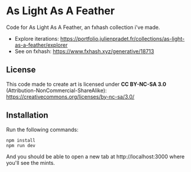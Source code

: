 # As Light As A Feather

Code for As Light As A Feather, an fxhash collection i've made.

- Explore iterations: https://portfolio.julienpradet.fr/collections/as-light-as-a-feather/explorer
- See on fxhash: https://www.fxhash.xyz/generative/18713

## License

This code made to create art is licensed under **CC BY-NC-SA 3.0** (Attribution-NonCommercial-ShareAlike): https://creativecommons.org/licenses/by-nc-sa/3.0/

## Installation

Run the following commands:

```
npm install
npm run dev
```

And you should be able to open a new tab at http://localhost:3000 where you'll see the mints.
